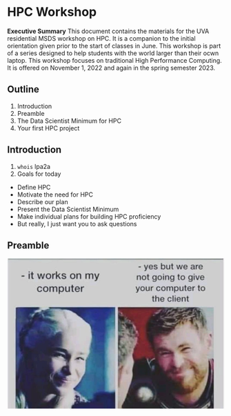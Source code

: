 # HPC Workshop
**Executive Summary** This document contains the materials for the UVA residential MSDS workshop on HPC. It is a companion to the initial orientation given prior to the start of classes in June. This workshop is part of a series designed to help students with the world larger than their ocwn laptop. This workshop focuses on traditional High Performance Computing. It is offered on November 1, 2022 and again in the spring semester 2023.

## Outline
1. Introduction
2. Preamble
3. The Data Scientist Minimum for HPC
4. Your first HPC project

## Introduction
1. `whois` lpa2a
2. Goals for today
  * Define HPC
  * Motivate the need for HPC
  * Describe our plan
  * Present the Data Scientist Minimum
  * Make individual plans for building HPC proficiency
  * But really, I just want you to ask questions


## Preamble
![](hpc-preamble.png)